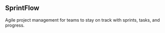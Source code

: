 ## SprintFlow

Agile project management for teams to stay on track with sprints, tasks, and progress.
